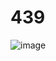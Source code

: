 # 439

![image](https://user-images.githubusercontent.com/100163469/164721173-5786e16e-2350-4505-964d-dd028752319b.png)
